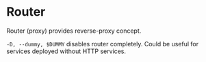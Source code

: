 # Router

Router (proxy) provides reverse-proxy concept.

`-D, --dummy, $DUMMY` disables router completely. Could be useful for services deployed without HTTP services.
